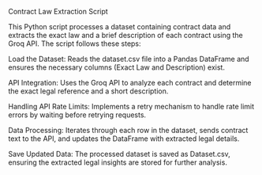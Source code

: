 Contract Law Extraction Script

This Python script processes a dataset containing contract data and extracts the exact law and a brief description of each contract using the Groq API. The script follows these steps:

Load the Dataset: Reads the dataset.csv file into a Pandas DataFrame and ensures the necessary columns (Exact Law and Description) exist.

API Integration: Uses the Groq API to analyze each contract and determine the exact legal reference and a short description.

Handling API Rate Limits: Implements a retry mechanism to handle rate limit errors by waiting before retrying requests.

Data Processing: Iterates through each row in the dataset, sends contract text to the API, and updates the DataFrame with extracted legal details.

Save Updated Data: The processed dataset is saved as Dataset.csv, ensuring the extracted legal insights are stored for further analysis.
